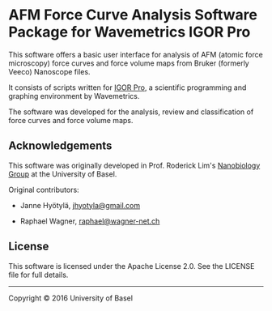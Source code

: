 AFM Force Curve Analysis Software Package for Wavemetrics IGOR Pro
==================================================================

This software offers a basic user interface for analysis of AFM (atomic force microscopy)
force curves and force volume maps from Bruker (formerly Veeco) Nanoscope files.

It consists of scripts written for [IGOR Pro][igor], a scientific programming and graphing environment by
Wavemetrics.

  [igor]: https://www.wavemetrics.com/products/igorpro/igorpro.htm


The software was developed for the analysis, review and classification of force curves and
force volume maps.



Acknowledgements
----------------
This software was originally developed in Prof. Roderick Lim's [Nanobiology Group][nanobio]
at the University of Basel.

Original contributors:
* Janne Hyötylä, [jhyotyla@gmail.com](mailto:jhyotyla@gmail.com)
* Raphael Wagner, [raphael@wagner-net.ch](mailto:raphael@wagner-net.ch)


  [nanobio]: http://www.biozentrum.unibas.ch/research/groups-platforms/overview/unit/lim/


License
-------
This software is licensed under the Apache License 2.0. See the LICENSE file for full details.


------

Copyright &copy; 2016 University of Basel


